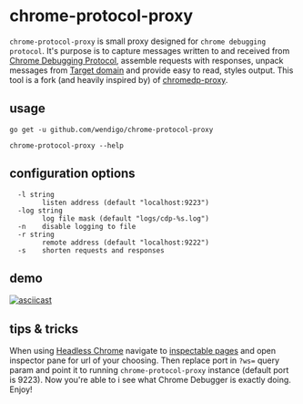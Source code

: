 # chrome-protocol-proxy

```chrome-protocol-proxy``` is small proxy designed for ```chrome debugging protocol```. It's purpose is to capture messages written to and received from [Chrome Debugging Protocol](https://chromedevtools.github.io/debugger-protocol-viewer), assemble requests with responses, unpack messages from [Target domain](https://chromedevtools.github.io/debugger-protocol-viewer/tot/Target/) and provide easy to read, styles output. This tool is a fork (and heavily inspired by) of [chromedp-proxy](https://github.com/knq/chromedp/tree/master/cmd/chromedp-proxy).

## usage
```go get -u github.com/wendigo/chrome-protocol-proxy```

```chrome-protocol-proxy --help```

## configuration options
```
  -l string
    	listen address (default "localhost:9223")
  -log string
    	log file mask (default "logs/cdp-%s.log")
  -n	disable logging to file
  -r string
    	remote address (default "localhost:9222")
  -s	shorten requests and responses
  ```
  
## demo
[![asciicast](https://asciinema.org/a/4m3ix0plqbgaz1456vsekzbjy.png)](https://asciinema.org/a/4m3ix0plqbgaz1456vsekzbjy)

## tips & tricks

When using [Headless Chrome](https://chromium.googlesource.com/chromium/src/+/lkgr/headless/README.md) navigate to [inspectable pages](http://localhost:9222/) and open inspector pane for url of your choosing. Then replace port in ```?ws=``` query param and point it to running ```chrome-protocol-proxy``` instance (default port is 9223). Now you're able to i see what Chrome Debugger is exactly doing. Enjoy!
